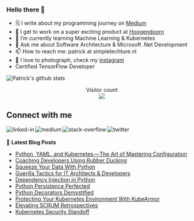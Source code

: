 ### Hello there 👋

<!--
**PatrickKalkman/PatrickKalkman** is a ✨ _special_ ✨ repository because its `README.md` (this file) appears on your GitHub profile. -->

- 🗒 I write about my programming journey on [Medium](https://medium.com/@pkalkman)
- 🔭 I get to work on a super exciting product at [Hoogendoorn](https://www.hoogendoorn.nl/en)
- 🌱 I’m currently learning Machine Learning & Kubernetes
- 💬 Ask me about Software Architecture & Microsoft .Net Development
- 📫 How to reach me: patrick at simpletechture.nl
- 📸 I love to photograph, check my [instagram](https://www.instagram.com/patrick_kalkman.photography/)  
- Certified TensorFlow Developer

![Patrick's github stats](https://github-readme-stats.vercel.app/api?username=patrickkalkman&count_private=true&show_icons=true&theme=algolia)

<p align="center"> 
  Visitor count<br>
  <img src="https://profile-counter.glitch.me/patrickkalkman/count.svg" />
</p>

## Connect with me
[<img align="left" alt="linked-in" src="https://img.shields.io/badge/linkedin-%230077B5.svg?&style=for-the-badge&logo=linkedin&logoColor=white" />](https://www.linkedin.com/in/pkalkman)
[<img align="left" alt="medium" src="https://img.shields.io/badge/medium-%2312100E.svg?&style=for-the-badge&logo=medium&logoColor=white" />](https://medium.com/@pkalkman)
[<img align="left" alt="stack-overflow" src="https://img.shields.io/badge/stack%20overflow-FE7A16?logo=stack-overflow&logoColor=white&style=for-the-badge" />](https://stackoverflow.com/users/328238/patrick?tab=profile)
[<img align="left" alt="twitter" src="https://img.shields.io/badge/twitter-%231DA1F2.svg?&style=for-the-badge&logo=twitter&logoColor=white" />](https://twitter.com/kalkie)
<br>
<br>
📕 **Latest Blog Posts**
<!-- BLOG-POST-LIST:START -->
- [Python, YAML, and Kubernetes — The Art of Mastering Configuration](https://itnext.io/python-yaml-and-kubernetes-the-art-of-mastering-configuration-cd60029b3f62?source=rss-e42a3542bc38------2)
- [Coaching Developers Using Rubber Ducking](https://medium.com/@pkalkman/coaching-developers-using-rubber-ducking-a2530d5061f8?source=rss-e42a3542bc38------2)
- [Squeeze Your Data With Python](https://python.plainenglish.io/squeeze-your-data-with-python-3936a8a6949c?source=rss-e42a3542bc38------2)
- [Guerilla Tactics for IT Architects &amp; Developers](https://levelup.gitconnected.com/guerilla-tactics-for-it-architects-developers-33bb318b64d?source=rss-e42a3542bc38------2)
- [Dependency Injection in Python](https://itnext.io/dependency-injection-in-python-a1e56ab8bdd0?source=rss-e42a3542bc38------2)
- [Python Persistence Perfected](https://betterprogramming.pub/python-persistence-perfected-67efc33f472d?source=rss-e42a3542bc38------2)
- [Python Decorators Demystified](https://itnext.io/python-decorators-demystified-cef81d7e986d?source=rss-e42a3542bc38------2)
- [Protecting Your Kubernetes Environment With KubeArmor](https://itnext.io/protecting-your-kubernetes-environment-with-kubearmor-76b02fc2209b?source=rss-e42a3542bc38------2)
- [Elevating SCRUM Retrospectives](https://medium.com/@pkalkman/elevating-scrum-retrospectives-8993d6e8c987?source=rss-e42a3542bc38------2)
- [Kubernetes Security Standoff](https://itnext.io/kubernetes-security-standoff-6116a312fedd?source=rss-e42a3542bc38------2)
<!-- BLOG-POST-LIST:END -->
